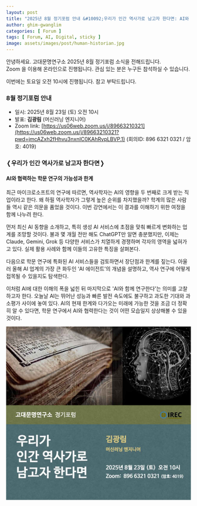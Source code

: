 ```yaml
---
layout: post
title: "2025년 8월 정기포럼 안내 &#10092;우리가 인간 역사가로 남고자 한다면: AI와 협력하는 학문 연구의 가능성과 한계&#10093;"
author: ghim-gwanglim
categories: [ Forum ]
tags: [ Forum, AI, Digital, sticky ]
image: assets/images/post/human-historian.jpg
---
```


안녕하세요. 고대문명연구소 2025년 8월 정기포럼 소식을 전해드립니다.<br> 
Zoom 을 이용해 온라인으로 진행됩니다. 관심 있는 분은 누구든 참석하실 수 있습니다.

이번에는 토요일 오전 10시에 진행됩니다. 참고 부탁드립니다. 


### 8월 정기포럼 안내

- 일시: 2025년 8월 23일 (토) 오전 10시
- 발표: __김광림__ (머신러닝 엔지니어)
- Zoom link: [https://us06web.zoom.us/j/89663210321](https://us06web.zoom.us/j/89663210321?pwd=jmcAZxh2fHhvu3nxnIC0KAhRvpLBVP.1)
  (회의ID: 896 6321 0321 / 암호: 4019)


### &#10092;우리가 인간 역사가로 남고자 한다면&#10093;
#### AI와 협력하는 학문 연구의 가능성과 한계

최근 마이크로소프트의 연구에 따르면, 역사학자는 AI의 영향을 두 번째로 크게 받는 직업이라고 한다. 왜 하필 역사학자가 그렇게 높은 순위를 차지했을까? 학계의 많은 사람들 역시 같은 의문을 품었을 것이다. 이번 강연에서는 이 결과를 이해하기 위한 여정을 함께 나누려 한다.

먼저 최신 AI 동향을 소개하고, 특히 생성 AI 서비스에 초점을 맞춰 빠르게 변화하는 업계를 조망할 것이다. 불과 몇 개월 전만 해도 ChatGPT만 알면 충분했지만, 이제는 Claude, Gemini, Grok 등 다양한 서비스가 치열하게 경쟁하며 각자의 영역을 넓혀가고 있다. 실제 활용 사례와 함께 이들의 고유한 특징을 살펴본다.

다음으로 학문 연구에 특화된 AI 서비스들을 검토하면서 장단점과 한계를 짚는다. 아울러 올해 AI 업계의 가장 큰 화두인 ‘AI 에이전트’의 개념을 설명하고, 역사 연구에 어떻게 접목될 수 있을지도 탐색한다.

이처럼 AI에 대한 이해의 폭을 넓힌 뒤 마지막으로 'AI와 함께 연구한다'는 의미를 고찰하고자 한다. 오늘날 AI는 뛰어난 성능과 빠른 발전 속도에도 불구하고 과도한 기대와 과소평가 사이에 놓여 있다. AI의 현재 한계와 다가오는 미래에 가능한 것을 조금 더 정확히 알 수 있다면, 학문 연구에서 AI와 협력한다는 것이 어떤 모습일지 상상해볼 수 있을 것이다.
<br>


![](/assets/images/post/irec-seminar-poster-2025-08.jpg)
